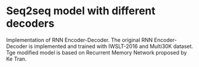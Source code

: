 # Seq2seq model with different decoders
Implementation of RNN Encoder-Decoder.
The original RNN Encoder-Decoder is implemented and trained with IWSLT-2016 and Multi30K dataset.
Tge modified model is based on Recurrent Memory Network proposed by Ke Tran.
